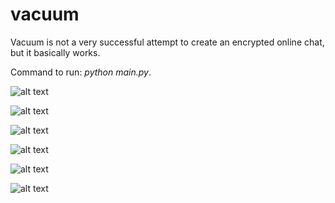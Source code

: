 # vacuum
Vacuum is not a very successful attempt to create an encrypted online chat, but it basically works.

Command to run: _python main.py_.

![alt text](https://sun9-68.userapi.com/impf/FcxflR0WcFdbzPH-IPdmQzpViOM2VYCP0YDzpQ/VXObJHqYvRg.jpg?size=1280x719&quality=96&sign=9cf775aceffd8385715ffbf242fcfa86&type=album)

![alt text](https://sun9-65.userapi.com/impf/Kuown4aA_CzCS7s9Itpds_raSb7hvwfNNZV2qg/-poAMcnr3u0.jpg?size=1280x719&quality=96&sign=0d81ee34144d078fd1a65d99f912915f&type=album)

![alt text](https://sun9-44.userapi.com/impf/519sYclgyEOUCJ6A22ITIKGYYmsIpQ0QTUj62g/Fc1jP0H2T_M.jpg?size=1280x719&quality=96&sign=4bb7433af36a1ded5184d095c044e1a0&type=album)

![alt text](https://sun9-51.userapi.com/impf/tYRRQNYamsHGGq-QJJZ1rXwc4MqgBKa3yBTZyg/bNIn3-H9BYs.jpg?size=1280x719&quality=96&sign=e2a8587642426b245281ecb3863bb3cf&type=album)

![alt text](https://sun9-67.userapi.com/impf/kRClDeaVrgWjskrsy83X6hgcMhNTUGlSbDiUBw/QhcPZLiAU6o.jpg?size=1280x719&quality=96&sign=07237e42aeac95a9199bad254cee7ed6&type=album)

![alt text](https://sun9-61.userapi.com/impf/FPCrUm8DU6A0Nh0TsxFIq1VEnG7BOZMCDd1OoQ/4TQcF5ar1d4.jpg?size=1280x719&quality=96&sign=01eb1b9b5e24003ffdfaef660c9593aa&type=album)
